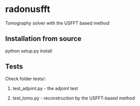 # radonusfft
Tomography solver with the USFFT based method

## Installation from source
python setup.py install

## Tests
Check folder tests/:

1) test_adjoint.py - the adjoint test

2) test_tomo.py - reconstruction by the USFFT-based method
